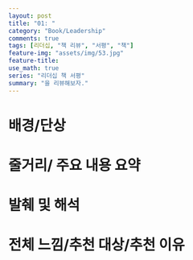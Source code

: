 ```yaml
---
layout: post
title: "01: "
category: "Book/Leadership"
comments: true
tags: [리더십, "책 리뷰", "서평", "책"]
feature-img: "assets/img/53.jpg"
feature-title:
use_math: true
series: "리더십 책 서평"
summary: "을 리뷰해보자."
---
```


# 배경/단상

# 줄거리/ 주요 내용 요약

# 발췌 및 해석

# 전체 느낌/추천 대상/추천 이유
